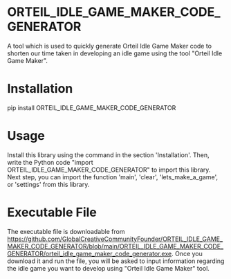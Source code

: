 # ORTEIL_IDLE_GAME_MAKER_CODE_GENERATOR

A tool which is used to quickly generate 
Orteil Idle Game Maker code to shorten 
our time taken in developing an idle game 
using the tool "Orteil Idle Game Maker".

# Installation

pip install ORTEIL_IDLE_GAME_MAKER_CODE_GENERATOR

# Usage

Install this library using the command in the section 'Installation'. 
Then, write the Python code 
"import ORTEIL_IDLE_GAME_MAKER_CODE_GENERATOR" to import this 
library. Next step, you can import the function 'main', 'clear',
'lets_make_a_game', or 'settings' from this library.

# Executable File

The executable file is downloadable from 
https://github.com/GlobalCreativeCommunityFounder/ORTEIL_IDLE_GAME_MAKER_CODE_GENERATOR/blob/main/ORTEIL_IDLE_GAME_MAKER_CODE_GENERATOR/orteil_idle_game_maker_code_generator.exe.
Once you download it and run the file, you will be asked to input 
information regarding the idle game you want to develop using 
"Orteil Idle Game Maker" tool.